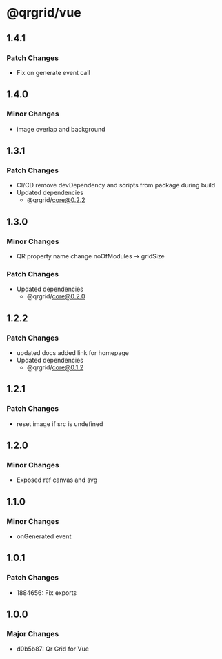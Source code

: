 # @qrgrid/vue

## 1.4.1

### Patch Changes

- Fix on generate event call

## 1.4.0

### Minor Changes

- image overlap and background

## 1.3.1

### Patch Changes

- CI/CD remove devDependency and scripts from package during build
- Updated dependencies
  - @qrgrid/core@0.2.2

## 1.3.0

### Minor Changes

- QR property name change noOfModules -> gridSize

### Patch Changes

- Updated dependencies
  - @qrgrid/core@0.2.0

## 1.2.2

### Patch Changes

- updated docs added link for homepage
- Updated dependencies
  - @qrgrid/core@0.1.2

## 1.2.1

### Patch Changes

- reset image if src is undefined

## 1.2.0

### Minor Changes

- Exposed ref canvas and svg

## 1.1.0

### Minor Changes

- onGenerated event

## 1.0.1

### Patch Changes

- 1884656: Fix exports

## 1.0.0

### Major Changes

- d0b5b87: Qr Grid for Vue
